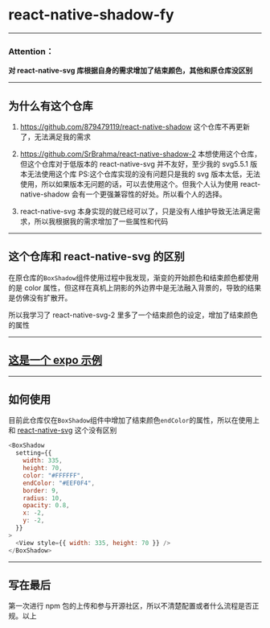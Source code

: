 # react-native-shadow-fy

---

### Attention：

**对 react-native-svg 库根据自身的需求增加了结束颜色，其他和原仓库没区别**

---

## 为什么有这个仓库

1. https://github.com/879479119/react-native-shadow 这个仓库不再更新了，无法满足我的需求

2. https://github.com/SrBrahma/react-native-shadow-2 本想使用这个仓库，但这个仓库对于低版本的 react-native-svg 并不友好，至少我的 svg5.5.1 版本无法使用这个库 PS:这个仓库实现的没有问题只是我的 svg 版本太低，无法使用，所以如果版本无问题的话，可以去使用这个。但我个人认为使用 react-native-shadow 会有一个更强兼容性的好处。所以看个人的选择。

3. react-native-svg 本身实现的就已经可以了，只是没有人维护导致无法满足需求，所以我根据我的需求增加了一些属性和代码

---

## 这个仓库和 react-native-svg 的区别

在原仓库的`BoxShadow`组件使用过程中我发现，渐变的开始颜色和结束颜色都使用的是 color 属性，但这样在真机上阴影的外边界中是无法融入背景的，导致的结果是仿佛没有扩散开。

所以我学习了 react-native-svg-2 里多了一个结束颜色的设定，增加了结束颜色的属性

---

## [这是一个 expo 示例](https://snack.expo.dev/@fuyun/react-native-shadow-fy)

---

## 如何使用

目前此仓库仅在`BoxShadow`组件中增加了结束颜色`endColor`的属性，所以在使用上和 [react-native-svg](https://github.com/879479119/react-native-shadow) 这个没有区别

```javascript
<BoxShadow
  setting={{
    width: 335,
    height: 70,
    color: "#FFFFFF",
    endColor: "#EEF0F4",
    border: 9,
    radius: 10,
    opacity: 0.8,
    x: -2,
    y: -2,
  }}
>
  <View style={{ width: 335, height: 70 }} />
</BoxShadow>
```

---

## 写在最后

第一次进行 npm 包的上传和参与开源社区，所以不清楚配置或者什么流程是否正规。以上
